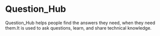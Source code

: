 # Question_Hub

Question_Hub helps people find the answers they need, when they need them.It is used to ask questions, learn, and share technical knowledge.


